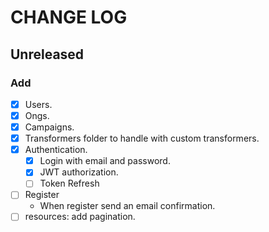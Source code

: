 # CHANGE LOG

## Unreleased

### Add
- [x] Users.
- [x] Ongs.
- [x] Campaigns.
- [x] Transformers folder to handle with custom transformers.
- [x] Authentication.
  - [x] Login with email and password.
  - [x] JWT authorization.
  - [ ] Token Refresh
- [ ] Register
  - When register send an email confirmation.
- [ ] resources: add pagination.
